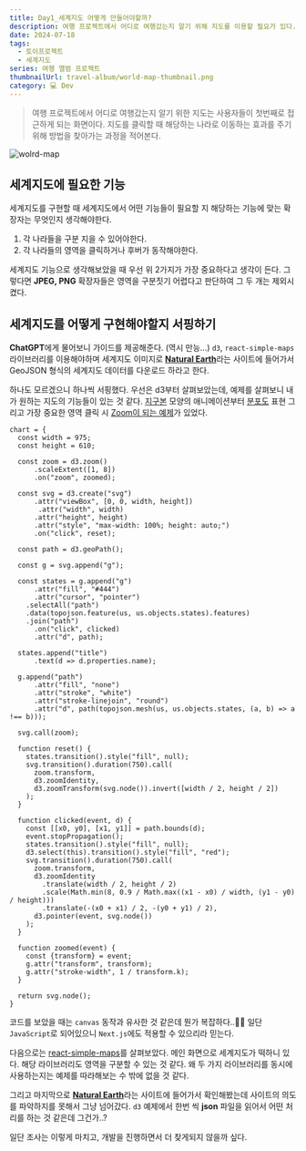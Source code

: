 ```yaml
---
title: Day1_세계지도 어떻게 만들어야할까?
description: 여행 프로젝트에서 어디로 여행갔는지 알기 위해 지도를 이용할 필요가 있다. 지도를 클릭할 때 해당하는 나라로 이동하는 효과를 주기 위해 방법을 찾아가는 과정을 적어본다.
date: 2024-07-18
tags:
  - 토이프로젝트
  - 세계지도
series: 여행 앨범 프로젝트
thumbnailUrl: travel-album/world-map-thumbnail.png
category: 💻 Dev
---
```


> 여행 프로젝트에서 어디로 여행갔는지 알기 위한 지도는 사용자들이 첫번째로 접근하게 되는 화면이다.
> 지도를 클릭할 때 해당하는 나라로 이동하는 효과를 주기 위해 방법을 찾아가는 과정을 적어본다.

![wolrd-map](/images/travel-album/world-map-thumbnail.png)

## 세계지도에 필요한 기능

세계지도를 구현할 때 세계지도에서 어떤 기능들이 필요할 지 해당하는 기능에 맞는 확장자는 무엇인지 생각해야한다.

1. 각 나라들을 구분 지을 수 있어야한다.
2. 각 나라들의 영역을 클릭하거나 후버가 동작해야한다.

세계지도 기능으로 생각해보았을 때 우선 위 2가지가 가장 중요하다고 생각이 든다.
그렇다면 **JPEG, PNG** 확장자들은 영역을 구분짓기 어렵다고 판단하여 그 두 개는 제외시켰다.

## 세계지도를 어떻게 구현해야할지 서핑하기

**ChatGPT**에게 물어보니 가이드를 제공해준다. (역시 만능...)
`d3`, `react-simple-maps` 라이브러리를 이용해야하며 세계지도 이미지로 [**Natural Earth**](https://www.naturalearthdata.com/)라는 사이트에 들어가서 GeoJSON 형식의 세계지도 데이터를 다운로드 하라고 한다.

하나도 모르겠으니 하나씩 서핑했다.
우선은 d3부터 살펴보았는데, 예제를 살펴보니 내가 원하는 지도의 기능들이 있는 것 같다.
[지구본](https://observablehq.com/@d3/versor-dragging?intent=fork) 모양의 애니메이션부터 [분포도](https://observablehq.com/@d3/walmarts-growth?intent=fork) 표현 그리고 가장 중요한 영역 클릭 시 [Zoom이 되는 예제](https://observablehq.com/@d3/zoom-to-bounding-box?intent=fork)가 있었다.

```js:영역클릭_예제
chart = {
  const width = 975;
  const height = 610;

  const zoom = d3.zoom()
      .scaleExtent([1, 8])
      .on("zoom", zoomed);

  const svg = d3.create("svg")
      .attr("viewBox", [0, 0, width, height])
       .attr("width", width)
      .attr("height", height)
      .attr("style", "max-width: 100%; height: auto;")
      .on("click", reset);

  const path = d3.geoPath();

  const g = svg.append("g");

  const states = g.append("g")
      .attr("fill", "#444")
      .attr("cursor", "pointer")
    .selectAll("path")
    .data(topojson.feature(us, us.objects.states).features)
    .join("path")
      .on("click", clicked)
      .attr("d", path);

  states.append("title")
      .text(d => d.properties.name);

  g.append("path")
      .attr("fill", "none")
      .attr("stroke", "white")
      .attr("stroke-linejoin", "round")
      .attr("d", path(topojson.mesh(us, us.objects.states, (a, b) => a !== b)));

  svg.call(zoom);

  function reset() {
    states.transition().style("fill", null);
    svg.transition().duration(750).call(
      zoom.transform,
      d3.zoomIdentity,
      d3.zoomTransform(svg.node()).invert([width / 2, height / 2])
    );
  }

  function clicked(event, d) {
    const [[x0, y0], [x1, y1]] = path.bounds(d);
    event.stopPropagation();
    states.transition().style("fill", null);
    d3.select(this).transition().style("fill", "red");
    svg.transition().duration(750).call(
      zoom.transform,
      d3.zoomIdentity
        .translate(width / 2, height / 2)
        .scale(Math.min(8, 0.9 / Math.max((x1 - x0) / width, (y1 - y0) / height)))
        .translate(-(x0 + x1) / 2, -(y0 + y1) / 2),
      d3.pointer(event, svg.node())
    );
  }

  function zoomed(event) {
    const {transform} = event;
    g.attr("transform", transform);
    g.attr("stroke-width", 1 / transform.k);
  }

  return svg.node();
}
```

코드를 보았을 때는 `canvas` 동작과 유사한 것 같은데 뭔가 복잡하다..😵‍💫
일단 `JavaScript`로 되어있으니 `Next.js`에도 적용할 수 있으리라 믿는다.

다음으로는 [react-simple-maps](https://www.react-simple-maps.io/)를 살펴보았다.
메인 화면으로 세계지도가 떡하니 있다.
해당 라이브러리도 영역을 구분할 수 있는 것 같다. 왜 두 가지 라이브러리를 동시에 사용하는지는 예제를 따라해보는 수 밖에 없을 것 같다.

그리고 마지막으로 [**Natural Earth**](https://www.naturalearthdata.com/)라는 사이트에 들어가서 확인해봤는데 사이트의 의도를 파악하지를 못해서 그냥 넘어갔다. `d3` 예제에서 한번 씩 **json** 파일을 읽어서 어떤 처리를 하는 것 같은데 그건가..?

일단 조사는 이렇게 마치고, 개발을 진행하면서 더 찾게되지 않을까 싶다.
